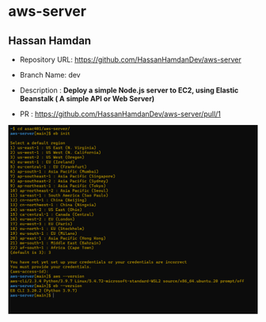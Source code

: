 # aws-server

## Hassan Hamdan




- Repository URL: https://github.com/HassanHamdanDev/aws-server

- Branch Name: dev

- Description : **Deploy a simple Node.js server to EC2, using Elastic Beanstalk ( A simple API or Web Server)**

- PR : https://github.com/HassanHamdanDev/aws-server/pull/1


![image info](./aws.png)
